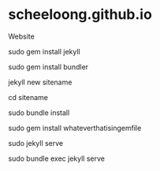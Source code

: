 # scheeloong.github.io
Website

sudo gem install jekyll

sudo gem install bundler

jekyll new sitename

cd sitename

sudo bundle install

sudo gem install whateverthatisingemfile

sudo jekyll serve

sudo bundle exec jekyll serve
